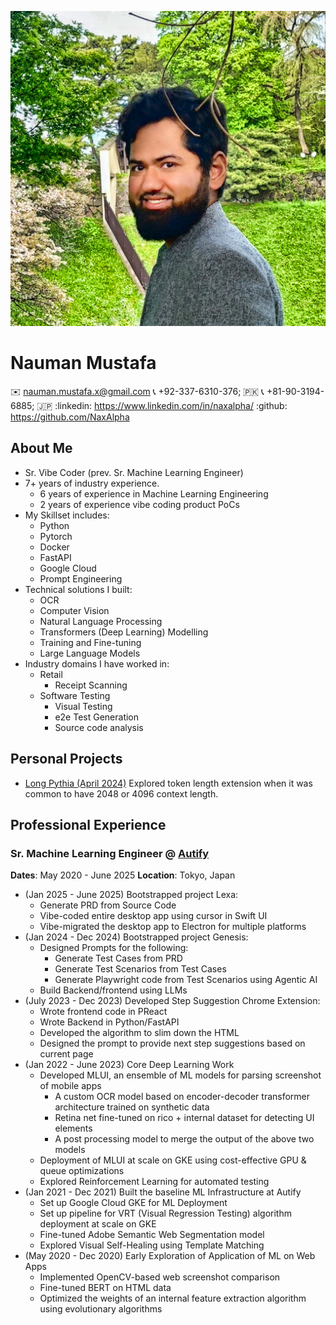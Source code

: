 <!-- Left Panel: 1/3 Width on Wide screen; Vertically Aligned on Mobile Screens -->

![photo](../public/photo.png)

# Nauman Mustafa

<!-- Contact Information: Add Relevant Icons Before every item -->

✉️ nauman.mustafa.x@gmail.com
📞 +92-337-6310-376; 🇵🇰
📞 +81-90-3194-6885; 🇯🇵
:linkedin: https://www.linkedin.com/in/naxalpha/
:github: https://github.com/NaxAlpha

<!-- Right Panel with Main Content; scrolls independently on wide screens -->

## About Me

- Sr. Vibe Coder (prev. Sr. Machine Learning Engineer) 
- 7+ years of industry experience.
    - 6 years of experience in Machine Learning Engineering
    - 2 years of experience vibe coding product PoCs
- My Skillset includes:
    - Python
    - Pytorch
    - Docker
    - FastAPI
    - Google Cloud
    - Prompt Engineering
- Technical solutions I built:
    - OCR
    - Computer Vision
    - Natural Language Processing
    - Transformers (Deep Learning) Modelling
    - Training and Fine-tuning
    - Large Language Models
- Industry domains I have worked in:
    - Retail
        - Receipt Scanning
    - Software Testing
        - Visual Testing
        - e2e Test Generation
        - Source code analysis

## Personal Projects

- [Long Pythia (April 2024)](https://naxalpha.substack.com/p/a-quest-for-very-long-context-part) Explored token length extension when it was common to have 2048 or 4096 context length.

## Professional Experience

### Sr. Machine Learning Engineer @ [Autify](https://autify.com/)

**Dates**: May 2020 - June 2025
**Location**: Tokyo, Japan

- (Jan 2025 - June 2025) Bootstrapped project Lexa:
    - Generate PRD from Source Code
    - Vibe-coded entire desktop app using cursor in Swift UI
    - Vibe-migrated the desktop app to Electron for multiple platforms
- (Jan 2024 - Dec 2024) Bootstrapped project Genesis:
    - Designed Prompts for the following:
        - Generate Test Cases from PRD
        - Generate Test Scenarios from Test Cases
        - Generate Playwright code from Test Scenarios using Agentic AI
    - Build Backend/frontend using LLMs
- (July 2023 - Dec 2023) Developed Step Suggestion Chrome Extension:
    - Wrote frontend code in PReact
    - Wrote Backend in Python/FastAPI
    - Developed the algorithm to slim down the HTML
    - Designed the prompt to provide next step suggestions based on current page
- (Jan 2022 - June 2023) Core Deep Learning Work
    - Developed MLUI, an ensemble of ML models for parsing screenshot of mobile apps
        - A custom OCR model based on encoder-decoder transformer architecture trained on synthetic data
        - Retina net fine-tuned on rico + internal dataset for detecting UI elements
        - A post processing model to merge the output of the above two models
    - Deployment of MLUI at scale on GKE using cost-effective GPU & queue optimizations
    - Explored Reinforcement Learning for automated testing
- (Jan 2021 - Dec 2021) Built the baseline ML Infrastructure at Autify
    - Set up Google Cloud GKE for ML Deployment
    - Set up pipeline for VRT (Visual Regression Testing) algorithm deployment at scale on GKE
    - Fine-tuned Adobe Semantic Web Segmentation model
    - Explored Visual Self-Healing using Template Matching
- (May 2020 - Dec 2020) Early Exploration of Application of ML on Web Apps
    - Implemented OpenCV-based web screenshot comparison
    - Fine-tuned BERT on HTML data
    - Optimized the weights of an internal feature extraction algorithm using evolutionary algorithms

